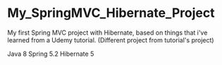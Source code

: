 # My_SpringMVC_Hibernate_Project

My first Spring MVC project with Hibernate, based on things that i've learned from a Udemy tutorial. (Different project from tutorial's project)

Java 8
Spring 5.2
Hibernate 5
